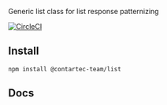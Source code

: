 Generic list class for list response patternizing

[![CircleCI](https://circleci.com/gh/contartec-team/datastorage-service.svg?style=shield&circle-token=485f9da03959796a75aae3602c9e2b2ca07cb557)](https://circleci.com/gh/contartec-team/list)
<!-- [![Maintainability](https://api.codeclimate.com/v1/badges/697621a414e9b6c2fef9/maintainability)](https://codeclimate.com/repos/5eb4a5b0480429014d004aca/maintainability) -->
<!-- [![codecov](https://codecov.io/gh/contartec-team/datastorage-service/branch/master/graph/badge.svg?token=C1W0GRLXB9)](https://codecov.io/gh/contartec-team/datastorage-service) -->

## Install

`npm install @contartec-team/list`

## Docs

<!-- Generated by documentation.js. Update this documentation by updating the source code. -->